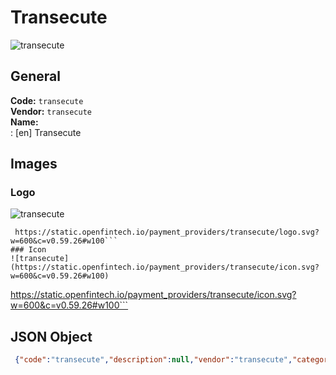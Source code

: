# Transecute 
![transecute](https://static.openfintech.io/payment_providers/transecute/logo.svg?w=600&c=v0.59.26#w100)  
## General 
**Code:** `transecute`  
**Vendor:** `transecute`  
**Name:**  
:	[en] Transecute  
## Images 
### Logo 
![transecute](https://static.openfintech.io/payment_providers/transecute/logo.svg?w=600&c=v0.59.26#w100)  
```
 https://static.openfintech.io/payment_providers/transecute/logo.svg?w=600&c=v0.59.26#w100```  
### Icon 
![transecute](https://static.openfintech.io/payment_providers/transecute/icon.svg?w=600&c=v0.59.26#w100)  
```
 https://static.openfintech.io/payment_providers/transecute/icon.svg?w=600&c=v0.59.26#w100```  
## JSON Object 
```json
 {"code":"transecute","description":null,"vendor":"transecute","categories":null,"countries":null,"payment_method":null,"payout_method":null,"metadata":{"about_payments_code":"transecute"},"name":{"en":"Transecute"}}```  
